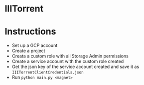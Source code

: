 # IIITorrent


# Instructions 
- Set up a GCP account
- Create a project
- Creata a custom role with all Storage Admin permissions
- Create a service account with the custom role created
- Get the json key of the service account created and save it as `IIITorrentClientCredentials.json`
- Run `python main.py <magnet>`
